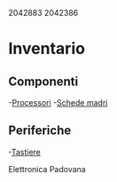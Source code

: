 2042883
2042386

# Inventario

## Componenti

-[Processori](./componenti/processori.md)
-[Schede madri](./componenti/schede_madri.md)

## Periferiche
-[Tastiere](./periferiche/tastiere.md)

Elettronica Padovana